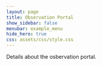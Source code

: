 ```yaml
---
layout: page
title: Observation Portal
show_sidebar: false
menubar: example_menu
hide_hero: true
css: assets/css/style.css
---
```

Details about the osbervation portal.